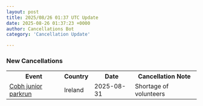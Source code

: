 ```yaml
---
layout: post
title: 2025/08/26 01:37 UTC Update
date: 2025-08-26 01:37:23 +0000
author: Cancellations Bot
category: 'Cancellation Update'

---
```


<h3>New Cancellations</h3>
<div class='hscrollable'>
<table style='width: 100%'>
    <tr>
        <th>Event</th>
        <th>Country</th>
        <th>Date</th>
        <th>Cancellation Note</th>
    </tr>
    <tr>
        <td><a href="https://www.parkrun.ie/cobh-juniors">Cobh junior parkrun</a></td>
        <td>Ireland</td>
        <td>2025-08-31</td>
        <td>Shortage of volunteers</td>
    </tr>
</table>
</div>
